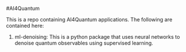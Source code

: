 #AI4Quantum

This is a repo containing AI4Quantum applications. The following are contained here:

1. ml-denoising: This is a python package that uses neural networks to denoise quantum observables using supervised learning.

